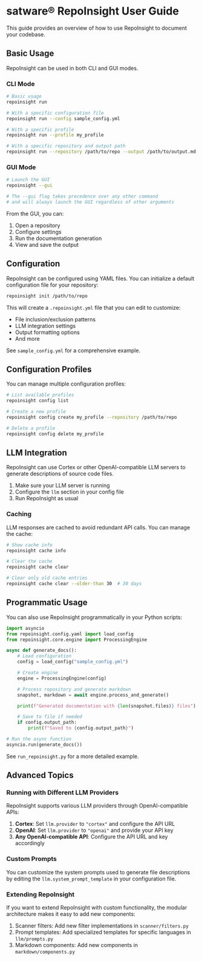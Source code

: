 # satware® RepoInsight User Guide

This guide provides an overview of how to use RepoInsight to document your codebase.

## Basic Usage

RepoInsight can be used in both CLI and GUI modes.

### CLI Mode

```bash
# Basic usage
repoinsight run

# With a specific configuration file
repoinsight run --config sample_config.yml

# With a specific profile
repoinsight run --profile my_profile

# With a specific repository and output path
repoinsight run --repository /path/to/repo --output /path/to/output.md
```

### GUI Mode

```bash
# Launch the GUI
repoinsight --gui

# The --gui flag takes precedence over any other command
# and will always launch the GUI regardless of other arguments
```

From the GUI, you can:

1. Open a repository
2. Configure settings
3. Run the documentation generation
4. View and save the output

## Configuration

RepoInsight can be configured using YAML files. You can initialize a default configuration file for your repository:

```bash
repoinsight init /path/to/repo
```

This will create a `.repoinsight.yml` file that you can edit to customize:

- File inclusion/exclusion patterns
- LLM integration settings
- Output formatting options
- And more

See `sample_config.yml` for a comprehensive example.

## Configuration Profiles

You can manage multiple configuration profiles:

```bash
# List available profiles
repoinsight config list

# Create a new profile
repoinsight config create my_profile --repository /path/to/repo

# Delete a profile
repoinsight config delete my_profile
```

## LLM Integration

RepoInsight can use Cortex or other OpenAI-compatible LLM servers to generate descriptions of source code files.

1. Make sure your LLM server is running
2. Configure the `llm` section in your config file
3. Run RepoInsight as usual

### Caching

LLM responses are cached to avoid redundant API calls. You can manage the cache:

```bash
# Show cache info
repoinsight cache info

# Clear the cache
repoinsight cache clear

# Clear only old cache entries
repoinsight cache clear --older-than 30  # 30 days
```

## Programmatic Usage

You can also use RepoInsight programmatically in your Python scripts:

```python
import asyncio
from repoinsight.config.yaml import load_config
from repoinsight.core.engine import ProcessingEngine

async def generate_docs():
    # Load configuration
    config = load_config("sample_config.yml")

    # Create engine
    engine = ProcessingEngine(config)

    # Process repository and generate markdown
    snapshot, markdown = await engine.process_and_generate()

    print(f"Generated documentation with {len(snapshot.files)} files")

    # Save to file if needed
    if config.output_path:
        print(f"Saved to {config.output_path}")

# Run the async function
asyncio.run(generate_docs())
```

See `run_repoinsight.py` for a more detailed example.

## Advanced Topics

### Running with Different LLM Providers

RepoInsight supports various LLM providers through OpenAI-compatible APIs:

1. **Cortex**: Set `llm.provider` to `"cortex"` and configure the API URL
2. **OpenAI**: Set `llm.provider` to `"openai"` and provide your API key
3. **Any OpenAI-compatible API**: Configure the API URL and key accordingly

### Custom Prompts

You can customize the system prompts used to generate file descriptions by editing the `llm.system_prompt_template` in your configuration file.

### Extending RepoInsight

If you want to extend RepoInsight with custom functionality, the modular architecture makes it easy to add new components:

1. Scanner filters: Add new filter implementations in `scanner/filters.py`
2. Prompt templates: Add specialized templates for specific languages in `llm/prompts.py`
3. Markdown components: Add new components in `markdown/components.py`
